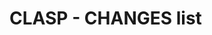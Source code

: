 # CLASP - CHANGES list <!-- omit in toc -->


<!-- ########################### end of file ########################### -->

